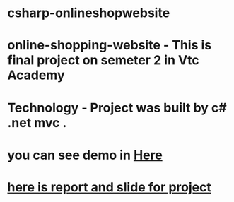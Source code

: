 # csharp-onlineshopwebsite
# online-shopping-website - This is final project on semeter 2 in Vtc Academy 
# Technology - Project was built by c# .net mvc . 
# you can see demo in [Here](https://youtu.be/QvqOKZ8BmBI) 
# [here is report and slide for project](https://github.com/ngonngay/csharp-onlineshopwebsite/tree/main/document)
